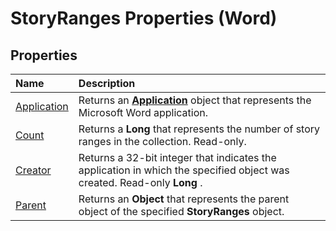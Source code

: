
# StoryRanges Properties (Word)

## Properties



|**Name**|**Description**|
|:-----|:-----|
|[Application](49548fba-8099-18f0-a24e-cc1b252a9d4b.md)|Returns an  **[Application](d1cf6f8f-4e88-bf01-93b4-90a83f79cb44.md)** object that represents the Microsoft Word application.|
|[Count](0e1f61e1-fd64-ce0a-5a56-0c8f55208a5a.md)|Returns a  **Long** that represents the number of story ranges in the collection. Read-only.|
|[Creator](192e5457-6ef6-4442-708e-5bd3dc96f843.md)|Returns a 32-bit integer that indicates the application in which the specified object was created. Read-only  **Long** .|
|[Parent](3752066c-dcb9-1024-28d8-49a19dcaf3c1.md)|Returns an  **Object** that represents the parent object of the specified **StoryRanges** object.|
